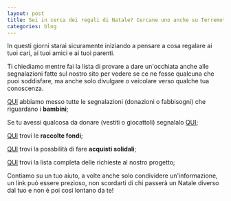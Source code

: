 ```yaml
---
layout: post
title: Sei in cerca dei regali di Natale? Cercane uno anche su TerremotoCentroItalia
categories: blog
---
```


In questi giorni starai sicuramente iniziando a pensare a cosa regalare ai tuoi cari, ai tuoi amici e ai tuoi parenti.

Ti chiediamo mentre fai la lista di provare a dare un'occhiata anche alle segnalazioni fatte sul nostro sito per vedere se ce ne fosse qualcuna che puoi soddisfare, ma anche solo divulgare o veicolare verso qualche tua conoscenza.

[QUI](http://www.terremotocentroitalia.info/searchissues/?query=&label=Bambini) abbiamo messo tutte le segnalazioni (donazioni o fabbisogni) che riguardano i **bambini**;

Se tu avessi qualcosa da donare (vestiti o giocattoli) segnalalo [QUI](http://terremotocentroitalia.info/segnala/);

[QUI](http://terremotocentroitalia.info/fondi/) trovi le **raccolte fondi**;

[QUI](http://terremotocentroitalia.info/acquistisolidali/) trovi la possbilità di fare **acquisti solidali**;

[QUI](http://www.terremotocentroitalia.info/fabbisogni/) trovi la lista completa delle richieste al nostro progetto;

Contiamo su un tuo aiuto, a volte anche solo condividere un'informazione, un link può essere prezioso, non scordarti di chi passerà un Natale diverso dal tuo e non è poi cosi lontano da te!
